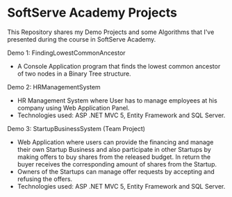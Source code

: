 # SoftServe Academy Projects

This Repository shares my Demo Projects and some Algorithms that I've presented during the course in SoftServe Academy.

Demo 1: FindingLowestCommonAncestor
- A Console Application program that finds the lowest common ancestor of two nodes in a Binary Tree structure.

Demo 2: HRManagementSystem
- HR Management System where User has to manage employees at his company using Web Application Panel.
- Technologies used: ASP .NET MVC 5, Entity Framework and SQL Server.

Demo 3: StartupBusinessSystem (Team Project)
- Web Application where users can provide the financing and manage their own Startup Business and also participate in other Startups by making offers to buy shares from the released budget. In return the buyer receives the corresponding amount of shares from the Startup.
- Owners of the Startups can manage offer requests by accepting and refusing the offers.
- Technologies used: ASP .NET MVC 5, Entity Framework and SQL Server.
